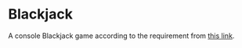 # Blackjack

A console Blackjack game according to the requirement from [this link](https://kevinsguides.com/guides/code/java/javaprojs/consoleblackjack).
